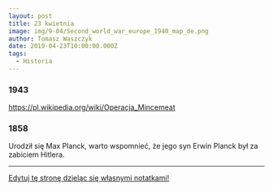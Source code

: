 ```yaml
---
layout: post
title: 23 kwietnia
image: img/9-04/Second_world_war_europe_1940_map_de.png
author: Tomasz Waszczyk
date: 2019-04-23T10:00:00.000Z
tags:
  - Historia
---
```


### 1943

https://pl.wikipedia.org/wiki/Operacja_Mincemeat

### 1858

Urodził się Max Planck, warto wspomnieć, że jego syn Erwin Planck był za zabiciem Hitlera.

---

<a href="https://github.com/TomaszWaszczyk/historia.waszczyk.com/edit/master/src/content/april-23.md" target="_blank">Edytuj tę stronę dzieląc się własnymi notatkami!</a>
